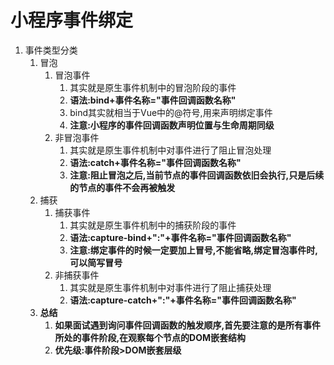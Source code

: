 # 小程序事件绑定

1. 事件类型分类
   1. 冒泡
      1. 冒泡事件
         1. 其实就是原生事件机制中的冒泡阶段的事件
         2. **语法:bind+事件名称="事件回调函数名称"**
         3. bind其实就相当于Vue中的@符号,用来声明绑定事件
         4. **注意:小程序的事件回调函数声明位置与生命周期同级**
      2. 非冒泡事件
         1. 其实就是原生事件机制中对事件进行了阻止冒泡处理
         2. **语法:catch+事件名称="事件回调函数名称"**
         3. **注意:阻止冒泡之后,当前节点的事件回调函数依旧会执行,只是后续的节点的事件不会再被触发**
   2. 捕获
      1. 捕获事件
         1. 其实就是原生事件机制中的捕获阶段的事件
         2. **语法:capture-bind+":"+事件名称="事件回调函数名称"**
         3. **注意:绑定事件的时候一定要加上冒号,不能省略,绑定冒泡事件时,可以简写冒号**
      2. 非捕获事件
         1. 其实就是原生事件机制中对事件进行了阻止捕获处理
         2. **语法:capture-catch+":"+事件名称="事件回调函数名称"**
   3. **总结**
      1. **如果面试遇到询问事件回调函数的触发顺序,首先要注意的是所有事件所处的事件阶段,在观察每个节点的DOM嵌套结构**
      2. **优先级:事件阶段>DOM嵌套层级**